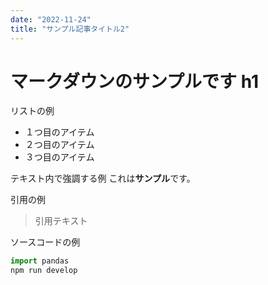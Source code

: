```yaml
---
date: "2022-11-24"
title: "サンプル記事タイトル2"
---
```


# マークダウンのサンプルです h1

リストの例
- １つ目のアイテム
- ２つ目のアイテム
- ３つ目のアイテム

テキスト内で強調する例
これは**サンプル**です。


引用の例
> 引用テキスト

ソースコードの例


```.py
import pandas
npm run develop
```